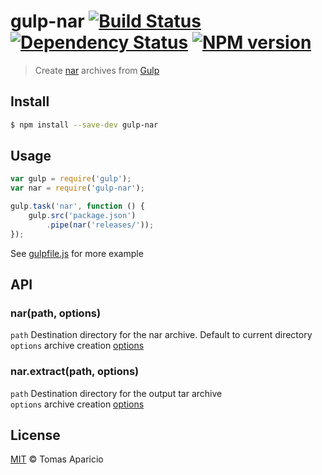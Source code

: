 # gulp-nar [![Build Status](https://travis-ci.org/h2non/gulp-nar.svg?branch=master)][travis] [![Dependency Status](https://gemnasium.com/h2non/gulp-nar.png)][gemnasium] [![NPM version](https://badge.fury.io/js/gulp-nar.png)][npm]

> Create [nar](https://github.com/h2non/nar) archives from [Gulp](http://gulpjs.com)

## Install

```bash
$ npm install --save-dev gulp-nar
```

## Usage

```js
var gulp = require('gulp');
var nar = require('gulp-nar');

gulp.task('nar', function () {
	gulp.src('package.json')
		.pipe(nar('releases/'));
});
```

See [gulpfile.js][example] for more example

## API

### nar(path, options)
`path` Destination directory for the nar archive. Default to current directory
`options` archive creation [options](https://github.com/h2non/nar#narcreateoptions)

### nar.extract(path, options)
`path` Destination directory for the output tar archive  
`options` archive creation [options](https://github.com/h2non/nar#narcreateoptions)


## License

[MIT](http://opensource.org/licenses/MIT) © Tomas Aparicio

[travis]: https://travis-ci.org/h2non/gulp-nar
[gemnasium]: https://gemnasium.com/h2non/gulp-nar
[npm]: http://npmjs.org/package/gulp-nar
[example]: https://github.com/h2non/gulp-nar/blob/master/gulpfile.js
